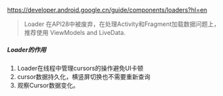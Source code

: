 https://developer.android.google.cn/guide/components/loaders?hl=en  
> Loader 在API28中被废弃，在处理Activity和Fragment加载数据问题上，推荐使用 ViewModels and LiveData.   
##### Loader的作用 
1. Loader在线程中管理cursors的操作避免UI卡顿
2. cursor数据持久化，横竖屏切换也不需要重新查询
3. 观察Cursor数据变化。